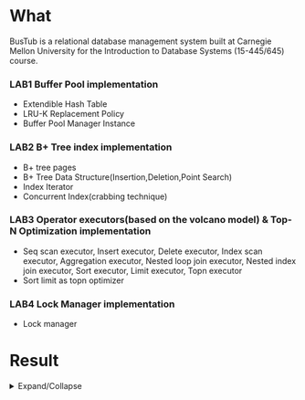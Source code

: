 # What

BusTub is a relational database management system built at Carnegie Mellon University for the Introduction to Database Systems (15-445/645) course.  
### LAB1 Buffer Pool implementation   
  + Extendible Hash Table  
  + LRU-K Replacement Policy  
  + Buffer Pool Manager Instance
### LAB2 B+ Tree index implementation
  + B+ tree pages
  + B+ Tree Data Structure(Insertion,Deletion,Point Search)
  + Index Iterator
  + Concurrent Index(crabbing technique)
### LAB3 Operator executors(based on the volcano model)  & Top-N Optimization implementation  
  + Seq scan executor, Insert executor, Delete executor, Index scan executor, Aggregation executor, Nested loop join executor, Nested index join executor, Sort executor, Limit executor, Topn executor
  + Sort limit as topn optimizer
### LAB4 Lock Manager implementation
  + Lock manager 
   
  

# Result

<details>
<summary>Expand/Collapse</summary>

<table style="table-layout:fixed; width:100%;">
<tr>
<th style="width:25%;">lab1(100/100)</th>
<th style="width:25%;">lab2(95/100)</th>  
<th style="width:25%;">lab3(100/100)</th>
<th style="width:25%;">lab4(80/100)</th>
</tr>

<tr>
<td style="width:25%;">
<img src="https://github.com/jiangwel/bustub/assets/84135487/8d4b5fde-656f-4fe1-8b38-13513ee405e2" style="max-width:100%;">
</td>
<td style="width:25%;">
<img src="https://github.com/jiangwel/bustub/assets/84135487/0ee0505b-b17a-4580-a056-55d94b8c57b8" style="max-width:20%;">
<img src="https://github.com/jiangwel/bustub/assets/84135487/8dd069c2-aa17-4e85-bdb5-ec78258163fb" style="max-width:20%;">
</td>
<td style="width:20%;">
<img src="https://github.com/jiangwel/bustub/assets/84135487/7e191ae2-c3bc-4073-aa6e-142cf2b92862" style="max-width:100%;">
</td>
<td style="width:35%;">
<img src="https://github.com/jiangwel/bustub/assets/84135487/b4fe000d-f3cb-4c20-8685-bbb2a28d5677" style="max-width:100%;">
</td>
</tr>
</table>

</details>
